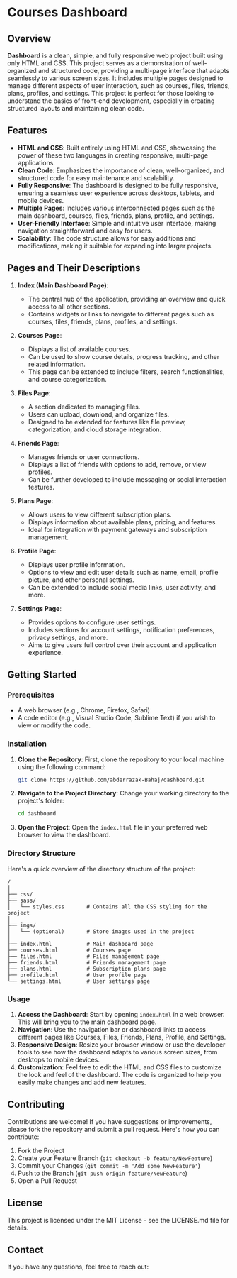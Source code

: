 # Courses Dashboard

## Overview

**Dashboard** is a clean, simple, and fully responsive web project built using only HTML and CSS. This project serves as a demonstration of well-organized and structured code, providing a multi-page interface that adapts seamlessly to various screen sizes. It includes multiple pages designed to manage different aspects of user interaction, such as courses, files, friends, plans, profiles, and settings. This project is perfect for those looking to understand the basics of front-end development, especially in creating structured layouts and maintaining clean code.

## Features

- **HTML and CSS**: Built entirely using HTML and CSS, showcasing the power of these two languages in creating responsive, multi-page applications.
- **Clean Code**: Emphasizes the importance of clean, well-organized, and structured code for easy maintenance and scalability.
- **Fully Responsive**: The dashboard is designed to be fully responsive, ensuring a seamless user experience across desktops, tablets, and mobile devices.
- **Multiple Pages**: Includes various interconnected pages such as the main dashboard, courses, files, friends, plans, profile, and settings.
- **User-Friendly Interface**: Simple and intuitive user interface, making navigation straightforward and easy for users.
- **Scalability**: The code structure allows for easy additions and modifications, making it suitable for expanding into larger projects.

## Pages and Their Descriptions

1. **Index (Main Dashboard Page)**: 
   - The central hub of the application, providing an overview and quick access to all other sections.
   - Contains widgets or links to navigate to different pages such as courses, files, friends, plans, profiles, and settings.

2. **Courses Page**:
   - Displays a list of available courses.
   - Can be used to show course details, progress tracking, and other related information.
   - This page can be extended to include filters, search functionalities, and course categorization.

3. **Files Page**:
   - A section dedicated to managing files.
   - Users can upload, download, and organize files.
   - Designed to be extended for features like file preview, categorization, and cloud storage integration.

4. **Friends Page**:
   - Manages friends or user connections.
   - Displays a list of friends with options to add, remove, or view profiles.
   - Can be further developed to include messaging or social interaction features.

5. **Plans Page**:
   - Allows users to view different subscription plans.
   - Displays information about available plans, pricing, and features.
   - Ideal for integration with payment gateways and subscription management.

6. **Profile Page**:
   - Displays user profile information.
   - Options to view and edit user details such as name, email, profile picture, and other personal settings.
   - Can be extended to include social media links, user activity, and more.

7. **Settings Page**:
   - Provides options to configure user settings.
   - Includes sections for account settings, notification preferences, privacy settings, and more.
   - Aims to give users full control over their account and application experience.

## Getting Started

### Prerequisites

- A web browser (e.g., Chrome, Firefox, Safari)
- A code editor (e.g., Visual Studio Code, Sublime Text) if you wish to view or modify the code.

### Installation

1. **Clone the Repository**: First, clone the repository to your local machine using the following command:
   ```bash
   git clone https://github.com/abderrazak-Bahaj/dashboard.git
   ```

2. **Navigate to the Project Directory**: Change your working directory to the project's folder:
   ```bash
   cd dashboard
   ```

3. **Open the Project**: Open the `index.html` file in your preferred web browser to view the dashboard.

### Directory Structure

Here's a quick overview of the directory structure of the project:

```plaintext
/
│
├── css/
├── sass/
│   └── styles.css       # Contains all the CSS styling for the project
│
├── imgs/
│   └── (optional)       # Store images used in the project
│
├── index.html           # Main dashboard page
├── courses.html         # Courses page
├── files.html           # Files management page
├── friends.html         # Friends management page
├── plans.html           # Subscription plans page
├── profile.html         # User profile page
└── settings.html        # User settings page
```

### Usage

1. **Access the Dashboard**: Start by opening `index.html` in a web browser. This will bring you to the main dashboard page.
2. **Navigation**: Use the navigation bar or dashboard links to access different pages like Courses, Files, Friends, Plans, Profile, and Settings.
3. **Responsive Design**: Resize your browser window or use the developer tools to see how the dashboard adapts to various screen sizes, from desktops to mobile devices.
4. **Customization**: Feel free to edit the HTML and CSS files to customize the look and feel of the dashboard. The code is organized to help you easily make changes and add new features.

## Contributing

Contributions are welcome! If you have suggestions or improvements, please fork the repository and submit a pull request. Here's how you can contribute:

1. Fork the Project
2. Create your Feature Branch (`git checkout -b feature/NewFeature`)
3. Commit your Changes (`git commit -m 'Add some NewFeature'`)
4. Push to the Branch (`git push origin feature/NewFeature`)
5. Open a Pull Request

## License

This project is licensed under the MIT License - see the LICENSE.md file for details.

## Contact

If you have any questions, feel free to reach out:

